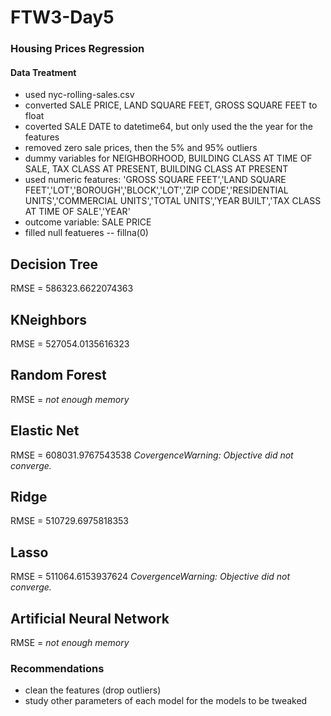# FTW3-Day5
### Housing Prices Regression

#### Data Treatment 
- used nyc-rolling-sales.csv
- converted SALE PRICE, LAND SQUARE FEET, GROSS SQUARE FEET to float
- coverted SALE DATE to datetime64, but only used the the year for the features
- removed zero sale prices, then the 5% and 95% outliers
- dummy variables for NEIGHBORHOOD, BUILDING CLASS AT TIME OF SALE, TAX CLASS AT PRESENT, BUILDING CLASS AT PRESENT
- used numeric features: 'GROSS SQUARE FEET','LAND SQUARE FEET','LOT','BOROUGH','BLOCK','LOT','ZIP CODE','RESIDENTIAL UNITS','COMMERCIAL UNITS','TOTAL UNITS','YEAR BUILT','TAX CLASS AT TIME OF SALE','YEAR'
- outcome variable: SALE PRICE
- filled null featueres -- fillna(0)

## Decision Tree
RMSE = 586323.6622074363

## KNeighbors
RMSE = 527054.0135616323

## Random Forest
RMSE = _not enough memory_

## Elastic Net
RMSE = 608031.9767543538
_CovergenceWarning: Objective did not converge._

## Ridge
RMSE = 510729.6975818353

## Lasso
RMSE = 511064.6153937624
_CovergenceWarning: Objective did not converge._

## Artificial Neural Network
RMSE = _not enough memory_

### Recommendations
- clean the features (drop outliers)
- study other parameters of each model for the models to be tweaked
